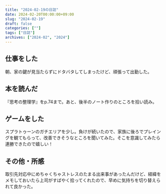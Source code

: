 ```yaml
---
title: "2024-02-19の日誌"
date: 2024-02-20T00:00:00+09:00
slug: "2024-02-19"
draft: false
categories: [""]
tags: ["日誌"]
archives: ["2024-02", "2024"]
---
```

## 仕事をした

朝、家の鍵が見当たらずにドタバタしてしまったけど、頑張って出勤した。

## 本を読んだ

『思考の整理学』をp.74まで。あと、後半のノート作りのところを拾い読み。

## ゲームをした

スプラトゥーンのガチエリアを少し。負けが続いたので、家族に後ろでプレイングを観てもらって、改善できそうなところを聞いてみた。そこを意識してみたら連勝できたので嬉しい！

## その他・所感

取引先対応中にめちゃくちゃストレスのたまる出来事があったんだけど、経緯をメモしておいたら上司がすばやく拾ってくれたので、早めに気持ちを切り替えられて良かった。
